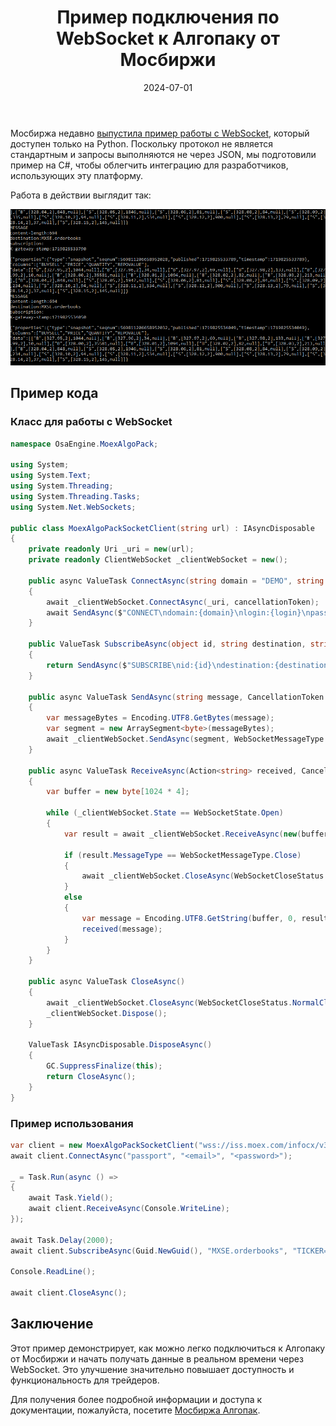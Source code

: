 ﻿---
layout: post
title: "Пример подключения по WebSocket к Алгопаку от Мосбиржи"
description: "Пример кода для подключения по WebSocket к Алгопаку от Московской биржи, демонстрирующий упрощение доступа и функциональности для трейдеров."
date: 2024-07-01
image: /assets/images/moex_algopack.png
tags: [MOEX, AlgoPack, WebSocket, C#]
---

Мосбиржа недавно [выпустила пример работы с WebSocket](2024-06-22-moex-algopack-websockets.md), который доступен только на Python. Поскольку протокол не является стандартным и запросы выполняются не через JSON, мы подготовили пример на C#, чтобы облегчить интеграцию для разработчиков, использующих эту платформу.

Работа в действии выглядит так:

![MOEX AlgoPack websockets](/assets/images/blog/algopack_websocket_csharp.png)

## Пример кода

### Класс для работы с WebSocket

```csharp
namespace OsaEngine.MoexAlgoPack;

using System;
using System.Text;
using System.Threading;
using System.Threading.Tasks;
using System.Net.WebSockets;

public class MoexAlgoPackSocketClient(string url) : IAsyncDisposable
{
    private readonly Uri _uri = new(url);
    private readonly ClientWebSocket _clientWebSocket = new();

    public async ValueTask ConnectAsync(string domain = "DEMO", string login = "guest", string passcode = "guest", CancellationToken cancellationToken = default)
    {
        await _clientWebSocket.ConnectAsync(_uri, cancellationToken);
        await SendAsync($"CONNECT\ndomain:{domain}\nlogin:{login}\npasscode:{passcode}\n\n\0", cancellationToken);
    }

    public ValueTask SubscribeAsync(object id, string destination, string selector, CancellationToken cancellationToken = default)
    {
        return SendAsync($"SUBSCRIBE\nid:{id}\ndestination:{destination}\nselector:{selector}\n\n\0", cancellationToken);
    }

    public async ValueTask SendAsync(string message, CancellationToken cancellationToken = default)
    {
        var messageBytes = Encoding.UTF8.GetBytes(message);
        var segment = new ArraySegment<byte>(messageBytes);
        await _clientWebSocket.SendAsync(segment, WebSocketMessageType.Text, true, cancellationToken);
    }

    public async ValueTask ReceiveAsync(Action<string> received, CancellationToken cancellationToken = default)
    {
        var buffer = new byte[1024 * 4];

        while (_clientWebSocket.State == WebSocketState.Open)
        {
            var result = await _clientWebSocket.ReceiveAsync(new(buffer), cancellationToken);

            if (result.MessageType == WebSocketMessageType.Close)
            {
                await _clientWebSocket.CloseAsync(WebSocketCloseStatus.NormalClosure, string.Empty, default);
            }
            else
            {
                var message = Encoding.UTF8.GetString(buffer, 0, result.Count);
                received(message);
            }
        }
    }

    public async ValueTask CloseAsync()
    {
        await _clientWebSocket.CloseAsync(WebSocketCloseStatus.NormalClosure, "Closing", default);
        _clientWebSocket.Dispose();
    }

    ValueTask IAsyncDisposable.DisposeAsync()
    {
        GC.SuppressFinalize(this);
        return CloseAsync();
    }
}
```

### Пример использования

```csharp
var client = new MoexAlgoPackSocketClient("wss://iss.moex.com/infocx/v3/websocket");
await client.ConnectAsync("passport", "<email>", "<password>");

_ = Task.Run(async () =>
{
    await Task.Yield();
    await client.ReceiveAsync(Console.WriteLine);
});

await Task.Delay(2000);
await client.SubscribeAsync(Guid.NewGuid(), "MXSE.orderbooks", "TICKER=\"MXSE.TQBR.SBER\"");

Console.ReadLine();

await client.CloseAsync();
```

## Заключение

Этот пример демонстрирует, как можно легко подключиться к Алгопаку от Мосбиржи и начать получать данные в реальном времени через WebSocket. Это улучшение значительно повышает доступность и функциональность для трейдеров.

Для получения более подробной информации и доступа к документации, пожалуйста, посетите [Мосбиржа Алгопак](https://moexalgo.github.io/api/websocket/).